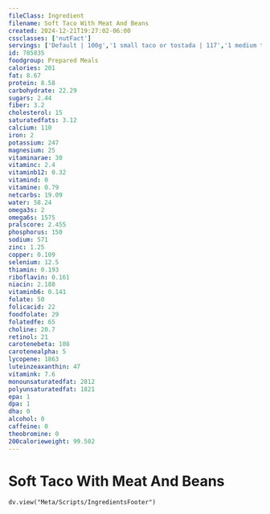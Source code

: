 ```yaml
---
fileClass: Ingredient
filename: Soft Taco With Meat And Beans
created: 2024-12-21T19:27:02-06:00
cssclasses: ['nutFact']
servings: ['Default | 100g','1 small taco or tostada | 117','1 medium taco or tostada | 149','1 large taco or tostada | 214','1 taco or tostada, ns size | 149','1 cup | 110']
id: 785835
foodgroup: Prepared Meals
calories: 201
fat: 8.67
protein: 8.58
carbohydrate: 22.29
sugars: 2.44
fiber: 3.2
cholesterol: 15
saturatedfats: 3.12
calcium: 110
iron: 2
potassium: 247
magnesium: 25
vitaminarae: 30
vitaminc: 2.4
vitaminb12: 0.32
vitamind: 0
vitamine: 0.79
netcarbs: 19.09
water: 58.24
omega3s: 2
omega6s: 1575
pralscore: 2.455
phosphorus: 150
sodium: 571
zinc: 1.25
copper: 0.109
selenium: 12.5
thiamin: 0.193
riboflavin: 0.161
niacin: 2.188
vitaminb6: 0.141
folate: 50
folicacid: 22
foodfolate: 29
folatedfe: 65
choline: 20.7
retinol: 21
carotenebeta: 108
carotenealpha: 5
lycopene: 1863
luteinzeaxanthin: 47
vitamink: 7.6
monounsaturatedfat: 2812
polyunsaturatedfat: 1821
epa: 1
dpa: 1
dha: 0
alcohol: 0
caffeine: 0
theobromine: 0
200calorieweight: 99.502
---
```


# Soft Taco With Meat And Beans

```dataviewjs
dv.view("Meta/Scripts/IngredientsFooter")
```